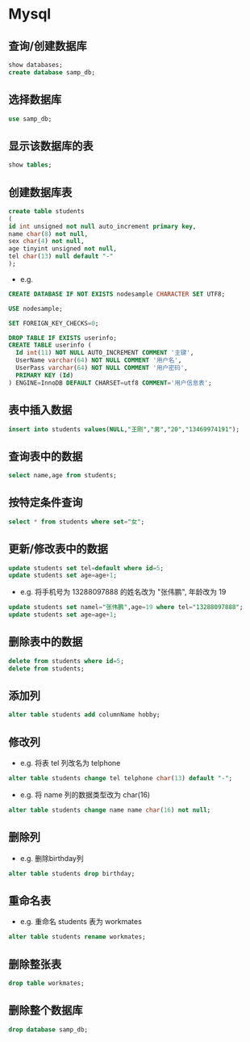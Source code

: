 # Mysql
## 查询/创建数据库
 ```sql
 show databases;
 create database samp_db;
 ```
## 选择数据库
 ```sql
 use samp_db;
 ```
## 显示该数据库的表
 ```sql
 show tables;
 ```
## 创建数据库表
 ```sql
 create table students
 (
 id int unsigned not null auto_increment primary key,
 name char(8) not null,
 sex char(4) not null,
 age tinyint unsigned not null,
 tel char(13) null default "-"
 );
 ```
 * e.g.
 ```sql
 CREATE DATABASE IF NOT EXISTS nodesample CHARACTER SET UTF8;
 
 USE nodesample;

 SET FOREIGN_KEY_CHECKS=0;

 DROP TABLE IF EXISTS userinfo;
 CREATE TABLE userinfo (
   Id int(11) NOT NULL AUTO_INCREMENT COMMENT '主键',
   UserName varchar(64) NOT NULL COMMENT '用户名',
   UserPass varchar(64) NOT NULL COMMENT '用户密码',
   PRIMARY KEY (Id)
 ) ENGINE=InnoDB DEFAULT CHARSET=utf8 COMMENT='用户信息表';
 ```
##  表中插入数据
 ```sql
 insert into students values(NULL,"王刚","男","20","13469974191");
 ```
## 查询表中的数据
 ```sql
 select name,age from students;
 ```
## 按特定条件查询
 ```sql
 select * from students where set="女";
 ```
## 更新/修改表中的数据
 ```sql
 update students set tel=default where id=5;
 update students set age=age+1;
 ```
 * e.g. 将手机号为 13288097888 的姓名改为 "张伟鹏", 年龄改为 19 <br>
 ```sql
 update students set namel="张伟鹏",age=19 where tel="13288097888";
 update students set age=age+1;
 ```
## 删除表中的数据
 ```sql
 delete from students where id=5;
 delete from students;
 ```
## 添加列
 ```sql
 alter table students add columnName hobby;
 ```
## 修改列

 * e.g. 将表 tel 列改名为 telphone
 ```sql
 alter table students change tel telphone char(13) default "-";
 ```
 * e.g. 将 name 列的数据类型改为 char(16)
 ```sql
 alter table students change name name char(16) not null;
 ```
## 删除列

 * e.g. 删除birthday列
 ```sql
 alter table students drop birthday;
 ```
## 重命名表

 * e.g. 重命名 students 表为 workmates
 ```sql
 alter table students rename workmates;
 ```
## 删除整张表
 ```sql
 drop table workmates;
 ```
## 删除整个数据库
 ```sql
 drop database samp_db;
 ```
